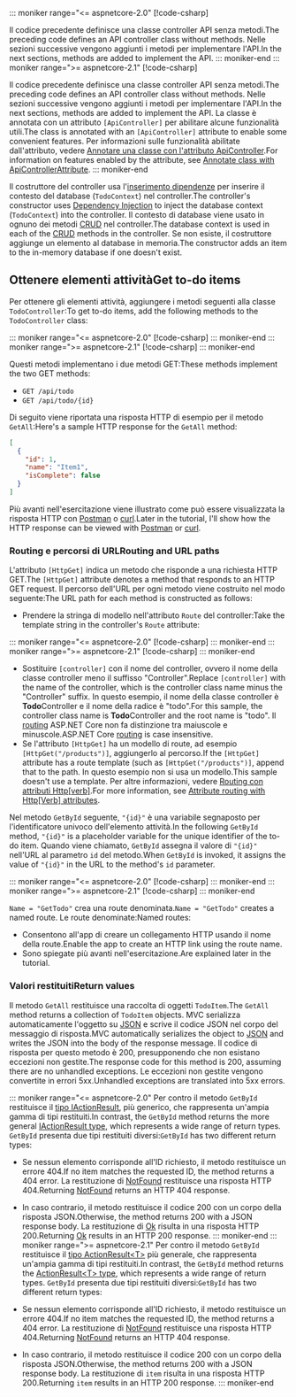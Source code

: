 ::: moniker range="<= aspnetcore-2.0"
[!code-csharp[](../../tutorials/first-web-api/samples/2.0/TodoApi/Controllers/TodoController2.cs?name=snippet_todo1)]

<span data-ttu-id="8590b-101">Il codice precedente definisce una classe controller API senza metodi.</span><span class="sxs-lookup"><span data-stu-id="8590b-101">The preceding code defines an API controller class without methods.</span></span> <span data-ttu-id="8590b-102">Nelle sezioni successive vengono aggiunti i metodi per implementare l'API.</span><span class="sxs-lookup"><span data-stu-id="8590b-102">In the next sections, methods are added to implement the API.</span></span>
::: moniker-end
::: moniker range=">= aspnetcore-2.1"
[!code-csharp[](../../tutorials/first-web-api/samples/2.1/TodoApi/Controllers/TodoController2.cs?name=snippet_todo1)]

<span data-ttu-id="8590b-103">Il codice precedente definisce una classe controller API senza metodi.</span><span class="sxs-lookup"><span data-stu-id="8590b-103">The preceding code defines an API controller class without methods.</span></span> <span data-ttu-id="8590b-104">Nelle sezioni successive vengono aggiunti i metodi per implementare l'API.</span><span class="sxs-lookup"><span data-stu-id="8590b-104">In the next sections, methods are added to implement the API.</span></span> <span data-ttu-id="8590b-105">La classe è annotata con un attributo `[ApiController]` per abilitare alcune funzionalità utili.</span><span class="sxs-lookup"><span data-stu-id="8590b-105">The class is annotated with an `[ApiController]` attribute to enable some convenient features.</span></span> <span data-ttu-id="8590b-106">Per informazioni sulle funzionalità abilitate dall'attributo, vedere [Annotare una classe con l'attributo ApiController](xref:web-api/index#annotate-class-with-apicontrollerattribute).</span><span class="sxs-lookup"><span data-stu-id="8590b-106">For information on features enabled by the attribute, see [Annotate class with ApiControllerAttribute](xref:web-api/index#annotate-class-with-apicontrollerattribute).</span></span>
::: moniker-end

<span data-ttu-id="8590b-107">Il costruttore del controller usa l'[inserimento dipendenze](xref:fundamentals/dependency-injection) per inserire il contesto del database (`TodoContext`) nel controller.</span><span class="sxs-lookup"><span data-stu-id="8590b-107">The controller's constructor uses [Dependency Injection](xref:fundamentals/dependency-injection) to inject the database context (`TodoContext`) into the controller.</span></span> <span data-ttu-id="8590b-108">Il contesto di database viene usato in ognuno dei metodi [CRUD](https://wikipedia.org/wiki/Create,_read,_update_and_delete) nel controller.</span><span class="sxs-lookup"><span data-stu-id="8590b-108">The database context is used in each of the [CRUD](https://wikipedia.org/wiki/Create,_read,_update_and_delete) methods in the controller.</span></span> <span data-ttu-id="8590b-109">Se non esiste, il costruttore aggiunge un elemento al database in memoria.</span><span class="sxs-lookup"><span data-stu-id="8590b-109">The constructor adds an item to the in-memory database if one doesn't exist.</span></span>

## <a name="get-to-do-items"></a><span data-ttu-id="8590b-110">Ottenere elementi attività</span><span class="sxs-lookup"><span data-stu-id="8590b-110">Get to-do items</span></span>

<span data-ttu-id="8590b-111">Per ottenere gli elementi attività, aggiungere i metodi seguenti alla classe `TodoController`:</span><span class="sxs-lookup"><span data-stu-id="8590b-111">To get to-do items, add the following methods to the `TodoController` class:</span></span>

::: moniker range="<= aspnetcore-2.0"
[!code-csharp[](../../tutorials/first-web-api/samples/2.0/TodoApi/Controllers/TodoController.cs?name=snippet_GetAll)]
::: moniker-end
::: moniker range=">= aspnetcore-2.1"
[!code-csharp[](../../tutorials/first-web-api/samples/2.1/TodoApi/Controllers/TodoController.cs?name=snippet_GetAll)]
::: moniker-end

<span data-ttu-id="8590b-112">Questi metodi implementano i due metodi GET:</span><span class="sxs-lookup"><span data-stu-id="8590b-112">These methods implement the two GET methods:</span></span>

* `GET /api/todo`
* `GET /api/todo/{id}`

<span data-ttu-id="8590b-113">Di seguito viene riportata una risposta HTTP di esempio per il metodo `GetAll`:</span><span class="sxs-lookup"><span data-stu-id="8590b-113">Here's a sample HTTP response for the `GetAll` method:</span></span>

```json
[
  {
    "id": 1,
    "name": "Item1",
    "isComplete": false
  }
]
```

<span data-ttu-id="8590b-114">Più avanti nell'esercitazione viene illustrato come può essere visualizzata la risposta HTTP con [Postman](https://www.getpostman.com/) o [curl](https://curl.haxx.se/docs/manpage.html).</span><span class="sxs-lookup"><span data-stu-id="8590b-114">Later in the tutorial, I'll show how the HTTP response can be viewed with [Postman](https://www.getpostman.com/) or [curl](https://curl.haxx.se/docs/manpage.html).</span></span>

### <a name="routing-and-url-paths"></a><span data-ttu-id="8590b-115">Routing e percorsi di URL</span><span class="sxs-lookup"><span data-stu-id="8590b-115">Routing and URL paths</span></span>

<span data-ttu-id="8590b-116">L'attributo `[HttpGet]` indica un metodo che risponde a una richiesta HTTP GET.</span><span class="sxs-lookup"><span data-stu-id="8590b-116">The `[HttpGet]` attribute denotes a method that responds to an HTTP GET request.</span></span> <span data-ttu-id="8590b-117">Il percorso dell'URL per ogni metodo viene costruito nel modo seguente:</span><span class="sxs-lookup"><span data-stu-id="8590b-117">The URL path for each method is constructed as follows:</span></span>

* <span data-ttu-id="8590b-118">Prendere la stringa di modello nell'attributo `Route` del controller:</span><span class="sxs-lookup"><span data-stu-id="8590b-118">Take the template string in the controller's `Route` attribute:</span></span>

::: moniker range="<= aspnetcore-2.0"
[!code-csharp[](../../tutorials/first-web-api/samples/2.0/TodoApi/Controllers/TodoController.cs?name=TodoController&highlight=3)]
::: moniker-end
::: moniker range=">= aspnetcore-2.1"
[!code-csharp[](../../tutorials/first-web-api/samples/2.1/TodoApi/Controllers/TodoController.cs?name=TodoController&highlight=3)]
::: moniker-end

* <span data-ttu-id="8590b-119">Sostituire `[controller]` con il nome del controller, ovvero il nome della classe controller meno il suffisso "Controller".</span><span class="sxs-lookup"><span data-stu-id="8590b-119">Replace `[controller]` with the name of the controller, which is the controller class name minus the "Controller" suffix.</span></span> <span data-ttu-id="8590b-120">In questo esempio, il nome della classe controller è **Todo**Controller e il nome della radice è "todo".</span><span class="sxs-lookup"><span data-stu-id="8590b-120">For this sample, the controller class name is **Todo**Controller and the root name is "todo".</span></span> <span data-ttu-id="8590b-121">Il [routing](xref:mvc/controllers/routing) ASP.NET Core non fa distinzione tra maiuscole e minuscole.</span><span class="sxs-lookup"><span data-stu-id="8590b-121">ASP.NET Core [routing](xref:mvc/controllers/routing) is case insensitive.</span></span>
* <span data-ttu-id="8590b-122">Se l'attributo `[HttpGet]` ha un modello di route, ad esempio `[HttpGet("/products")]`, aggiungerlo al percorso.</span><span class="sxs-lookup"><span data-stu-id="8590b-122">If the `[HttpGet]` attribute has a route template (such as `[HttpGet("/products")]`, append that to the path.</span></span> <span data-ttu-id="8590b-123">In questo esempio non si usa un modello.</span><span class="sxs-lookup"><span data-stu-id="8590b-123">This sample doesn't use a template.</span></span> <span data-ttu-id="8590b-124">Per altre informazioni, vedere [Routing con attributi Http[verb]](xref:mvc/controllers/routing#attribute-routing-with-httpverb-attributes).</span><span class="sxs-lookup"><span data-stu-id="8590b-124">For more information, see [Attribute routing with Http[Verb] attributes](xref:mvc/controllers/routing#attribute-routing-with-httpverb-attributes).</span></span>

<span data-ttu-id="8590b-125">Nel metodo `GetById` seguente, `"{id}"` è una variabile segnaposto per l'identificatore univoco dell'elemento attività.</span><span class="sxs-lookup"><span data-stu-id="8590b-125">In the following `GetById` method, `"{id}"` is a placeholder variable for the unique identifier of the to-do item.</span></span> <span data-ttu-id="8590b-126">Quando viene chiamato, `GetById` assegna il valore di `"{id}"` nell'URL al parametro `id` del metodo.</span><span class="sxs-lookup"><span data-stu-id="8590b-126">When `GetById` is invoked, it assigns the value of `"{id}"` in the URL to the method's `id` parameter.</span></span>

::: moniker range="<= aspnetcore-2.0"
[!code-csharp[](../../tutorials/first-web-api/samples/2.0/TodoApi/Controllers/TodoController.cs?name=snippet_GetByID&highlight=1-2)]
::: moniker-end
::: moniker range=">= aspnetcore-2.1"
[!code-csharp[](../../tutorials/first-web-api/samples/2.1/TodoApi/Controllers/TodoController.cs?name=snippet_GetByID&highlight=1-2)]
::: moniker-end

<span data-ttu-id="8590b-127">`Name = "GetTodo"` crea una route denominata.</span><span class="sxs-lookup"><span data-stu-id="8590b-127">`Name = "GetTodo"` creates a named route.</span></span> <span data-ttu-id="8590b-128">Le route denominate:</span><span class="sxs-lookup"><span data-stu-id="8590b-128">Named routes:</span></span>

* <span data-ttu-id="8590b-129">Consentono all'app di creare un collegamento HTTP usando il nome della route.</span><span class="sxs-lookup"><span data-stu-id="8590b-129">Enable the app to create an HTTP link using the route name.</span></span>
* <span data-ttu-id="8590b-130">Sono spiegate più avanti nell'esercitazione.</span><span class="sxs-lookup"><span data-stu-id="8590b-130">Are explained later in the tutorial.</span></span>

### <a name="return-values"></a><span data-ttu-id="8590b-131">Valori restituiti</span><span class="sxs-lookup"><span data-stu-id="8590b-131">Return values</span></span>

<span data-ttu-id="8590b-132">Il metodo `GetAll` restituisce una raccolta di oggetti `TodoItem`.</span><span class="sxs-lookup"><span data-stu-id="8590b-132">The `GetAll` method returns a collection of `TodoItem` objects.</span></span> <span data-ttu-id="8590b-133">MVC serializza automaticamente l'oggetto su [JSON](https://www.json.org/) e scrive il codice JSON nel corpo del messaggio di risposta.</span><span class="sxs-lookup"><span data-stu-id="8590b-133">MVC automatically serializes the object to [JSON](https://www.json.org/) and writes the JSON into the body of the response message.</span></span> <span data-ttu-id="8590b-134">Il codice di risposta per questo metodo è 200, presupponendo che non esistano eccezioni non gestite.</span><span class="sxs-lookup"><span data-stu-id="8590b-134">The response code for this method is 200, assuming there are no unhandled exceptions.</span></span> <span data-ttu-id="8590b-135">Le eccezioni non gestite vengono convertite in errori 5xx.</span><span class="sxs-lookup"><span data-stu-id="8590b-135">Unhandled exceptions are translated into 5xx errors.</span></span>

::: moniker range="<= aspnetcore-2.0"
<span data-ttu-id="8590b-136">Per contro il metodo `GetById` restituisce il [tipo IActionResult](xref:web-api/action-return-types#iactionresult-type), più generico, che rappresenta un'ampia gamma di tipi restituiti.</span><span class="sxs-lookup"><span data-stu-id="8590b-136">In contrast, the `GetById` method returns the more general [IActionResult type](xref:web-api/action-return-types#iactionresult-type), which represents a wide range of return types.</span></span> <span data-ttu-id="8590b-137">`GetById` presenta due tipi restituiti diversi:</span><span class="sxs-lookup"><span data-stu-id="8590b-137">`GetById` has two different return types:</span></span>

* <span data-ttu-id="8590b-138">Se nessun elemento corrisponde all'ID richiesto, il metodo restituisce un errore 404.</span><span class="sxs-lookup"><span data-stu-id="8590b-138">If no item matches the requested ID, the method returns a 404 error.</span></span> <span data-ttu-id="8590b-139">La restituzione di [NotFound](/dotnet/api/microsoft.aspnetcore.mvc.controllerbase.notfound) restituisce una risposta HTTP 404.</span><span class="sxs-lookup"><span data-stu-id="8590b-139">Returning [NotFound](/dotnet/api/microsoft.aspnetcore.mvc.controllerbase.notfound) returns an HTTP 404 response.</span></span>
* <span data-ttu-id="8590b-140">In caso contrario, il metodo restituisce il codice 200 con un corpo della risposta JSON.</span><span class="sxs-lookup"><span data-stu-id="8590b-140">Otherwise, the method returns 200 with a JSON response body.</span></span> <span data-ttu-id="8590b-141">La restituzione di [Ok](/dotnet/api/microsoft.aspnetcore.mvc.controllerbase.ok) risulta in una risposta HTTP 200.</span><span class="sxs-lookup"><span data-stu-id="8590b-141">Returning [Ok](/dotnet/api/microsoft.aspnetcore.mvc.controllerbase.ok) results in an HTTP 200 response.</span></span>
::: moniker-end
::: moniker range=">= aspnetcore-2.1"
<span data-ttu-id="8590b-142">Per contro il metodo `GetById` restituisce il [tipo ActionResult\<T>](xref:web-api/action-return-types#actionresultt-type) più generale, che rappresenta un'ampia gamma di tipi restituiti.</span><span class="sxs-lookup"><span data-stu-id="8590b-142">In contrast, the `GetById` method returns the [ActionResult\<T> type](xref:web-api/action-return-types#actionresultt-type), which represents a wide range of return types.</span></span> <span data-ttu-id="8590b-143">`GetById` presenta due tipi restituiti diversi:</span><span class="sxs-lookup"><span data-stu-id="8590b-143">`GetById` has two different return types:</span></span>

* <span data-ttu-id="8590b-144">Se nessun elemento corrisponde all'ID richiesto, il metodo restituisce un errore 404.</span><span class="sxs-lookup"><span data-stu-id="8590b-144">If no item matches the requested ID, the method returns a 404 error.</span></span> <span data-ttu-id="8590b-145">La restituzione di [NotFound](/dotnet/api/microsoft.aspnetcore.mvc.controllerbase.notfound) restituisce una risposta HTTP 404.</span><span class="sxs-lookup"><span data-stu-id="8590b-145">Returning [NotFound](/dotnet/api/microsoft.aspnetcore.mvc.controllerbase.notfound) returns an HTTP 404 response.</span></span>
* <span data-ttu-id="8590b-146">In caso contrario, il metodo restituisce il codice 200 con un corpo della risposta JSON.</span><span class="sxs-lookup"><span data-stu-id="8590b-146">Otherwise, the method returns 200 with a JSON response body.</span></span> <span data-ttu-id="8590b-147">La restituzione di `item` risulta in una risposta HTTP 200.</span><span class="sxs-lookup"><span data-stu-id="8590b-147">Returning `item` results in an HTTP 200 response.</span></span>
::: moniker-end
